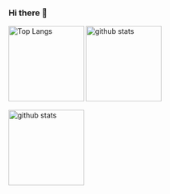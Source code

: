 ### Hi there 👋

<p align="left"> 
  <img alt="Top Langs" height="150px" src="https://github-readme-stats.vercel.app/api/top-langs/?username=s1f102101615&layout=compact&show_icons=true&theme=" />
  <img alt="github stats" height="150px" src="https://github-readme-stats.vercel.app/api?username=s1f102101615&theme=show_icons=ture" />
</p>
<img alt="github stats" height="150px" src="https://github-profile-trophy.vercel.app/?username=s1f102101615&theme=Flat&column=7" />

<!--
**s1f102101615/s1f102101615** is a ✨ _special_ ✨ repository because its `README.md` (this file) appears on your GitHub profile.

[![Top Langs](https://github-readme-stats.vercel.app/api/top-langs/?username=s1f102101615&layout=compact
)](https://github.com/anuraghazra/github-readme-stats)


Here are some ideas to get you started:

- 🔭 I’m currently working on ...
- 🌱 I’m currently learning ...
- 👯 I’m looking to collaborate on ...
- 🤔 I’m looking for help with ...
- 💬 Ask me about ...
- 📫 How to reach me: ...
- 😄 Pronouns: ...
- ⚡ Fun fact: ...
-->
